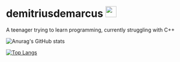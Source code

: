 # demitriusdemarcus <img src="https://media.giphy.com/media/MDJ9IbxxvDUQM/giphy.gif" width="30" height="30" />

A teenager trying to learn programming, currently struggling with C++

![Anurag's GitHub stats](https://github-readme-stats.vercel.app/api?username=demitriusdemarcus&show_icons=true&theme=cobalt)


[![Top Langs](https://github-readme-stats.vercel.app/api/top-langs/?username=anuraghazra&layout=compact)](https://github.com/anuraghazra/github-readme-stats)
